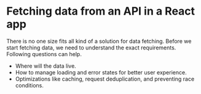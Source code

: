 # Fetching data from an API in a React app

There is no one size fits all kind of a solution for data fetching. Before we start fetching data, we need to understand the exact requirements. Following questions can help.

- Where will the data live.
- How to manage loading and error states for better user experience.
- Optimizations like caching, request deduplication, and preventing race conditions.
